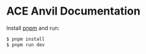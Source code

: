 # ACE Anvil Documentation

Install [pnpm](https://pnpm.io/) and run:

```sh
$ pnpm install
$ pnpm run dev
```
